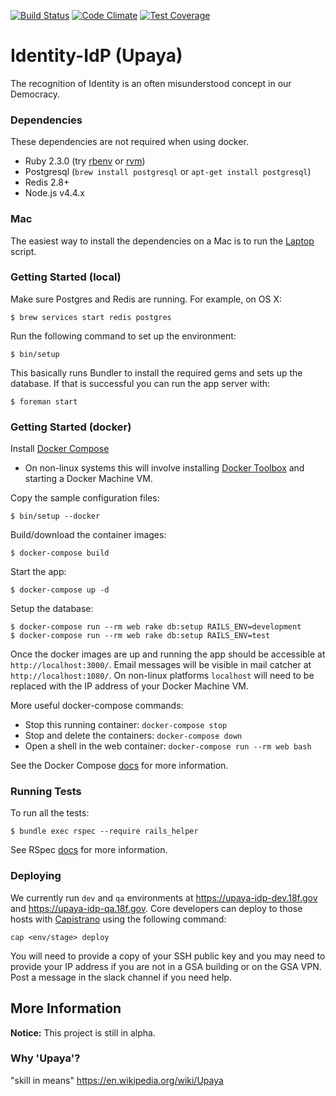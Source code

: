 [![Build Status](https://travis-ci.org/18F/identity-idp.svg?branch=master)](https://travis-ci.org/18F/identity-idp)
[![Code Climate](https://codeclimate.com/github/18F/identity-idp/badges/gpa.svg)](https://codeclimate.com/github/18F/identity-idp)
[![Test Coverage](https://codeclimate.com/github/18F/identity-idp/badges/coverage.svg)](https://codeclimate.com/github/18F/identity-idp/coverage)

Identity-IdP (Upaya)
====================

The recognition of Identity is an often misunderstood concept in our Democracy.

### Dependencies

These dependencies are not required when using docker.

- Ruby 2.3.0 (try [rbenv](https://github.com/rbenv/rbenv) or
  [rvm](https://rvm.io/))
- Postgresql (`brew install postgresql` or `apt-get install postgresql`)
- Redis 2.8+
- Node.js v4.4.x

### Mac

The easiest way to install the dependencies on a Mac is to run the
[Laptop](https://github.com/18F/laptop) script.

### Getting Started (local)

Make sure Postgres and Redis are running.  For example, on OS X:

    $ brew services start redis postgres

Run the following command to set up the environment:

    $ bin/setup

This basically runs Bundler to install the required gems and sets up the
database.  If that is successful you can run the app server with:

    $ foreman start

### Getting Started (docker)

Install [Docker Compose](https://docs.docker.com/compose/install/)
  * On non-linux systems this will involve installing [Docker
    Toolbox](https://www.docker.com/products/docker-toolbox) and
    starting a Docker Machine VM.

Copy the sample configuration files:

    $ bin/setup --docker

Build/download the container images:

    $ docker-compose build

Start the app:

    $ docker-compose up -d

Setup the database:

    $ docker-compose run --rm web rake db:setup RAILS_ENV=development
    $ docker-compose run --rm web rake db:setup RAILS_ENV=test

Once the docker images are up and running the app should be accessible
at `http://localhost:3000/`.  Email messages will be visible in mail catcher
at `http://localhost:1080/`.  On non-linux platforms `localhost` will need
to be replaced with the IP address of your Docker Machine VM.

More useful docker-compose commands:

* Stop this running container: `docker-compose stop`
* Stop and delete the containers: `docker-compose down`
* Open a shell in the web container: `docker-compose run --rm web bash`

See the Docker Compose [docs](https://docs.docker.com/compose/install/) for
more information.

### Running Tests

To run all the tests:

    $ bundle exec rspec --require rails_helper

See RSpec [docs](https://relishapp.com/rspec/rspec-core/docs/command-line) for
more information.

### Deploying

We currently run `dev` and `qa` environments at https://upaya-idp-dev.18f.gov and https://upaya-idp-qa.18f.gov. Core developers can deploy to those hosts with [Capistrano](http://capistranorb.com) using the following command:

```
cap <env/stage> deploy
```

You will need to provide a copy of your SSH public key and you may need to provide your IP address if you are not in a GSA building or on the GSA VPN. Post a message in the slack channel if you need help.

## More Information

**Notice:** This project is still in alpha.

### Why 'Upaya'?

"skill in means" https://en.wikipedia.org/wiki/Upaya
